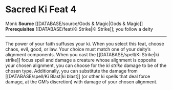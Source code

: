 ﻿---
actions: null
cost: null
element: null
feat: Sacred Ki
frequency: null
heighten_level: null
id: '1184'
level: '4'
name: Sacred Ki
prerequisite: '[[DATABASE/feat/Ki Strike|Ki Strike]] ; you follow a deity'
rarity: Common
requirement: null
rus_type_level: null
school: null
source: '[[DATABASE/source/Gods & Magic|Gods & Magic]]'
subcategory: null
trait:
- '[[DATABASE/trait/Monk|Monk]]'
trigger: null
type: Feat

---
# Sacred Ki <span class="item-type">Feat 4</span>

<span class="item-trait">Monk</span>
**Source** [[DATABASE/source/Gods & Magic|Gods & Magic]] 
**Prerequisites** [[DATABASE/feat/Ki Strike|Ki Strike]]; you follow a deity

---
The power of your faith suffuses your ki. When you select this feat, choose chaos, evil, good, or law. Your choice must match one of your deity’s alignment components.
 When you cast the [[DATABASE/spell/Ki Strike|ki strike]] focus spell and damage a creature whose alignment is opposite your chosen alignment, you can choose for the _ki strike_ damage to be of the chosen type. Additionally, you can substitute the damage from [[DATABASE/spell/Ki Blast|ki blast]] (or other ki spells that deal force damage, at the GM’s discretion) with damage of your chosen alignment.